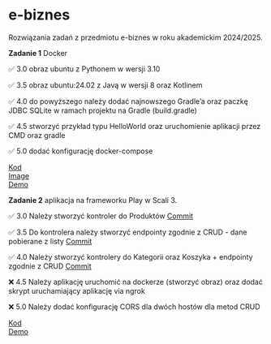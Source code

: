 # e-biznes
Rozwiązania zadań z przedmiotu e-biznes w roku akademickim 2024/2025.


**Zadanie 1** Docker

:white_check_mark: 3.0 obraz ubuntu z Pythonem w wersji 3.10 

:white_check_mark: 3.5 obraz ubuntu:24.02 z Javą w wersji 8 oraz Kotlinem 

:white_check_mark: 4.0 do powyższego należy dodać najnowszego Gradle’a oraz paczkę JDBC 
SQLite w ramach projektu na Gradle (build.gradle) 

:white_check_mark: 4.5 stworzyć przykład typu HelloWorld oraz uruchomienie aplikacji
przez CMD oraz gradle 

:white_check_mark: 5.0 dodać konfigurację docker-compose 


[Kod](https://github.com/ga1ile0/e-biznes/tree/main/docker-zadanie1) <br/> 
[Image](https://hub.docker.com/r/ga1ile0/ebiznes-zadanie1) <br/> 
[Demo]() <br/> 


**Zadanie 2** aplikacja na frameworku Play w Scali 3.

:white_check_mark: 3.0 Należy stworzyć kontroler do Produktów [Commit](https://github.com/ga1ile0/e-biznes/commit/5e23ff862967d8df19e71d2814f34b4b479aeb12) <br/> 

:white_check_mark: 3.5 Do kontrolera należy stworzyć endpointy zgodnie z CRUD - dane
pobierane z listy [Commit](https://github.com/ga1ile0/e-biznes/commit/f29a3cd458abfa7e9c218264b86486696954db04) <br/>

:white_check_mark: 4.0 Należy stworzyć kontrolery do Kategorii oraz Koszyka + endpointy
zgodnie z CRUD [Commit](https://github.com/ga1ile0/e-biznes/commit/0a8931d7bbbc2f6de39ea2b756f617da8ef66f23) <br/>

:x: 4.5 Należy aplikację uruchomić na dockerze (stworzyć obraz) oraz dodać
skrypt uruchamiający aplikację via ngrok  <br/>

:x: 5.0 Należy dodać konfigurację CORS dla dwóch hostów dla metod CRUD  <br/>


[Kod](https://github.com/ga1ile0/e-biznes/tree/main/docker-zadanie2) <br/>
[Demo](https://github.com/ga1ile0/e-biznes/blob/main/demos/zadanie2_demo.mp4) <br/>

